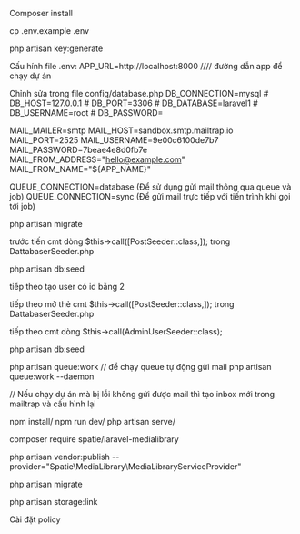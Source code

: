 Composer install

cp .env.example .env

php artisan key:generate

Cấu hính file .env:
APP_URL=http://localhost:8000 //// đường dẫn app để chạy dự án 

Chỉnh sửa trong file config/database.php
DB_CONNECTION=mysql # DB_HOST=127.0.0.1 # DB_PORT=3306 # DB_DATABASE=laravel1 # DB_USERNAME=root # DB_PASSWORD=

MAIL_MAILER=smtp
MAIL_HOST=sandbox.smtp.mailtrap.io
MAIL_PORT=2525
MAIL_USERNAME=9e00c6100de7b7
MAIL_PASSWORD=7beae4e8d0fb7e
MAIL_FROM_ADDRESS="hello@example.com"
MAIL_FROM_NAME="${APP_NAME}"

QUEUE_CONNECTION=database (Để sử dụng gửi mail thông qua queue và job)
QUEUE_CONNECTION=sync (Để gửi mail trực tiếp với tiến trình khi gọi tới job)

php artisan migrate

trước tiến cmt dòng $this->call([PostSeeder::class,]); trong DattabaserSeeder.php 

php artisan db:seed

tiếp theo tạo user có id bằng 2 
 
tiếp theo mở thẻ cmt $this->call([PostSeeder::class,]); trong DattabaserSeeder.php 

tiếp theo cmt dòng $this->call(AdminUserSeeder::class); 

php artisan db:seed

php artisan queue:work // để chạy queue tự động gửi mail php artisan queue:work --daemon

// Nếu chạy dự án mà bị lỗi không gửi được mail thì tạo inbox mới trong mailtrap và cấu hình lại

npm install/
npm run dev/
php artisan serve/


composer require spatie/laravel-medialibrary

php artisan vendor:publish --provider="Spatie\MediaLibrary\MediaLibraryServiceProvider"

php artisan migrate


php artisan storage:link

Cài đặt policy
